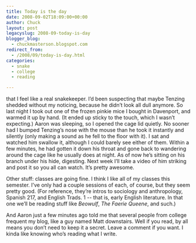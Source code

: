 ```yaml
---
title: Today is the day
date: 2008-09-02T18:09:00+00:00
author: Chuck
layout: post
legacyslug: 2008-09-today-is-day
blogger_blog:
  - chuckmasterson.blogspot.com
redirect_from:
  - /2008/09/today-is-day.html
categories:
  - snake
  - college
  - reading

---
```

that I feel like a real snakekeeper. I’d been suspecting that maybe Tenzing
shedded without my noticing, because he didn’t look all dull anymore. So last
night I took out one of the frozen pinkie mice I bought in Davenport, and
warmed it up by hand. (It ended up sticky to the touch, which I wasn’t
expecting.) Aaron was sleeping, so I opened the cage lid quietly. No sooner had
I bumped Tenzing’s nose with the mouse than he took it instantly and silently
(only making a sound as he fell to the floor with it). I sat and watched him
swallow it, although I could barely see either of them. Within a few minutes,
he had gotten it down his throat and gone back to wandering around the cage
like he usually does at night. As of now he’s sitting on his branch under his
hide, digesting. Next week I’ll take a video of him striking and post it so you
all can watch. It’s pretty awesome.  

Other stuff: classes are going fine. I think I like all of my classes this
semester. I’ve only had a couple sessions of each, of course, but they seem
pretty good. (For reference, they’re intros to sociology and anthropology,
Spanish 217, and English Trads. 1 -- that is, early English literature. In that
one we’ll be reading stuff like _Beowulf_, _The Faerie Queene_, and such.)  

And Aaron just a few minutes ago told me that several people from college
frequent my blog, like a guy named Matt downstairs. Well if you read, by all
means you don’t need to keep it a secret. Leave a comment if you want. I kinda
like knowing who’s reading what I write.
